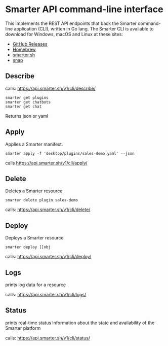 # Smarter API command-line interface

This implements the REST API endpoints that back the Smarter command-line application (CLI), written in Go lang.
The Smarter CLI is available to download for Windows, macOS and Linux at these sites:

- [GitHub Releases](https://somewhere.org)
- [Homebrew](https://somewhere.org)
- [smarter.sh](https://somewhere.org)
- [snap](https://somewhere.org)

## Describe

calls: https://api.smarter.sh/v1/cli/describe/

```console
smarter get plugins
smarter get chatbots
smarter get chat
```

Returns json or yaml

## Apply

Applies a Smarter manifest.

```console
smarter apply -f 'desktop/plugins/sales-demo.yaml' --json
```

calls https://api.smarter.sh/v1/cli/apply/


## Delete

Deletes a Smarter resource

```console
smarter delete plugin sales-demo
```

calls: https://api.smarter.sh/v1/cli/delete/

## Deploy

Deploys a Smarter resource

```console
smarter deploy []obj
```


calls: https://api.smarter.sh/v1/cli/deploy/

## Logs

prints log data for a resource

calls: https://api.smarter.sh/v1/cli/logs/

## Status

prints real-time status information about the state and availability of the Smarter platform

calls: https://api.smarter.sh/v1/cli/status/
